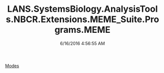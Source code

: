 ﻿---
title: LANS.SystemsBiology.AnalysisTools.NBCR.Extensions.MEME_Suite.Programs.MEME
date: 6/16/2016 4:56:55 AM
---

[Modes](T-LANS.SystemsBiology.AnalysisTools.NBCR.Extensions.MEME_Suite.Programs.MEME.Modes.html)
